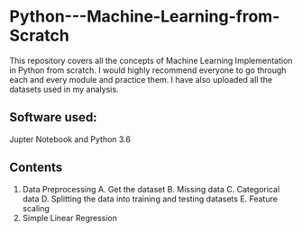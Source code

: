# Python---Machine-Learning-from-Scratch
This repository covers all the concepts of Machine Learning Implementation in Python from scratch. I would highly recommend everyone to go through each and every module and practice them. I have also uploaded all the datasets used in my analysis.

## Software used:
Jupter Notebook and Python 3.6

## Contents 
1. Data Preprocessing
  A. Get the dataset
  B. Missing data
  C. Categorical data
  D. Splitting the data into training and testing datasets
  E. Feature scaling
2. Simple Linear Regression
